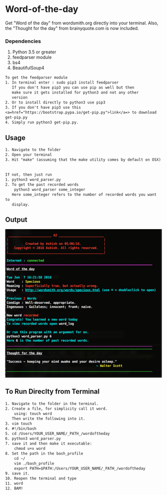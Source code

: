 # Word-of-the-day
Get "Word of the day" from wordsmith.org directly into your terminal.
Also, the "Thought for the day" from brainyquote.com is now included. 


### Dependencies
1. Python 3.5 or greater
2. feedparser module
4. bs4
5. BeautifulSoup4

```
To get the feedparser module
1. In terminal enter : sudo pip3 install feedparser
   If you don't have pip3 you can use pip as well but then 
   make sure it gets installed for python3 and not any other
   version
2. Or to install directly to python3 use pip3
3. If you don't have pip3 use this <a=href="https://bootstrap.pypa.io/get-pip.py">link</a=> to download get-pip.py
4. Simply run python3 get-pip.py.

```
## Usage
```
1. Navigate to the folder
2. Open your terminal
3. Hit "make" (assuming that the make utility comes by default on OSX)


If not, then just run
1. python3 word_parser.py
2. To get the past recorded words 
	python3 word_parser some_integer
   Here some_integer refers to the number of recorded words you want to
   display.
```

## Output
<img src="https://github.com/ashvtol/Word-of-the-day/blob/master/img/screen.png" width="595px"></img>


## To Run Direclty from Terminal
```
1. Navigate to the folder in the terminal.
2. Create a file, for simplicity call it word.
	using: touch word
   Then write the following into it.
3. vim touch
4. #!/bin/bash
5. cd /Users/YOUR_USER_NAME/_PATH_/wordoftheday
6. python3 word_parser.py
7. save it and then make it executable:
	chmod u+x word	
8. Set the path in the bash_profile
	cd ~/
	vim ./bash_profile
	export PATH=$PATH:/Users/YOUR_USER_NAME/_PATH_/wordoftheday
9. save it.
10. Reopen the terminal and type
11. word
12. BAM!
```
